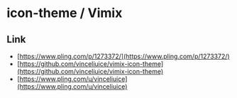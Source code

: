 

# icon-theme / Vimix


## Link

* [https://www.pling.com/p/1273372/](https://www.pling.com/p/1273372/)
* [https://github.com/vinceliuice/vimix-icon-theme](https://github.com/vinceliuice/vimix-icon-theme)
* [https://www.pling.com/u/vinceliuice](https://www.pling.com/u/vinceliuice)
